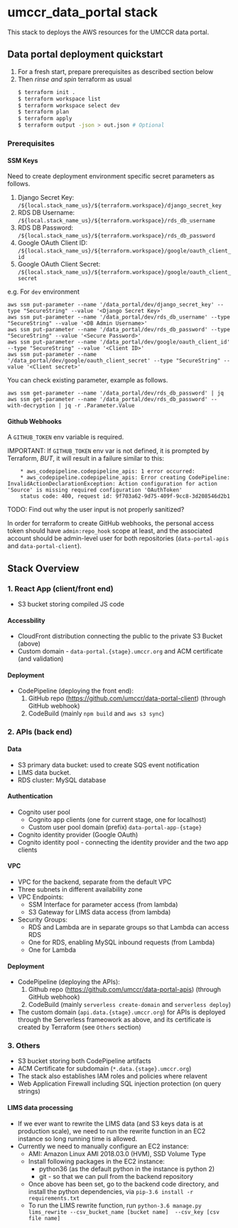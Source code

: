 # umccr_data_portal stack

This stack to deploys the AWS resources for the UMCCR data portal.

## Data portal deployment quickstart

1. For a fresh start, prepare prerequisites as described section below
2. Then _rinse and spin_ terraform as usual
    ```bash
    $ terraform init .
    $ terraform workspace list
    $ terraform workspace select dev
    $ terraform plan
    $ terraform apply
    $ terraform output -json > out.json # Optional
    ```

### Prerequisites

#### SSM Keys

Need to create deployment environment specific secret parameters as follows.

1. Django Secret Key: `/${local.stack_name_us}/${terraform.workspace}/django_secret_key`
2. RDS DB Username: `/${local.stack_name_us}/${terraform.workspace}/rds_db_username`
3. RDS DB Password: `/${local.stack_name_us}/${terraform.workspace}/rds_db_password`
4. Google OAuth Client ID: `/${local.stack_name_us}/${terraform.workspace}/google/oauth_client_id`
5. Google OAuth Client Secret: `/${local.stack_name_us}/${terraform.workspace}/google/oauth_client_secret`

e.g. For `dev` environment
```
aws ssm put-parameter --name '/data_portal/dev/django_secret_key' --type "SecureString" --value '<Django Secret Key>'
aws ssm put-parameter --name '/data_portal/dev/rds_db_username' --type "SecureString" --value '<DB Admin Username>'
aws ssm put-parameter --name '/data_portal/dev/rds_db_password' --type "SecureString" --value '<Secure Password>'
aws ssm put-parameter --name '/data_portal/dev/google/oauth_client_id' --type "SecureString" --value '<Client ID>'
aws ssm put-parameter --name '/data_portal/dev/google/oauth_client_secret' --type "SecureString" --value '<Client secret>'
```

You can check existing parameter, example as follows.
```
aws ssm get-parameter --name '/data_portal/dev/rds_db_password' | jq
aws ssm get-parameter --name '/data_portal/dev/rds_db_password' --with-decryption | jq -r .Parameter.Value
```

#### Github Webhooks

A `GITHUB_TOKEN` env variable is required.

IMPORTANT: If `GITHUB_TOKEN` env var is not defined, it is prompted by Terraform, *BUT*, it will result in a failure similar to this:

```shell
    * aws_codepipeline.codepipeline_apis: 1 error occurred:
    * aws_codepipeline.codepipeline_apis: Error creating CodePipeline: InvalidActionDeclarationException: Action configuration for action 'Source' is missing required configuration 'OAuthToken'
    status code: 400, request id: 9f703a62-9d75-409f-9cc8-3d208546d2b1
```

TODO: Find out why the user input is not properly sanitized?

In order for terraform to create GitHub webhooks, the personal access token
should have `admin:repo_hook` scope at least, and the associated account should
be admin-level user for both repositories (`data-portal-apis` and `data-portal-client`).


## Stack Overview


### 1. React App (client/front end)

- S3 bucket storing compiled JS code

#### Accessbility

- CloudFront distribution connecting the public to the private S3 Bucket (above)
- Custom domain - `data-portal.{stage}.umccr.org` and ACM certificate (and validation)

#### Deployment

- CodePipeline (deploying the front end): 
   1. GitHub repo (https://github.com/umccr/data-portal-client) (through GitHub webhook)
   2. CodeBuild (mainly `npm build` and `aws s3 sync`)

### 2. APIs (back end)

#### Data
- S3 primary data bucket: used to create SQS event notification
- LIMS data bucket.
- RDS cluster: MySQL database

#### Authentication
- Cognito user pool
  - Cognito app clients (one for current stage, one for localhost)
  - Custom user pool domain (prefix) `data-portal-app-{stage}`
- Cognito identity provider (Google OAuth)
- Cognito identity pool - connecting the identity provider and the two app clients

#### VPC
- VPC for the backend, separate from the default VPC
- Three subnets in different availability zone
- VPC Endpoints:
  - SSM Interface for parameter access (from lambda)
  - S3 Gateway for LIMS data access (from lambda)
- Security Groups:
  - RDS and Lambda are in separate groups so that Lambda can access RDS
  - One for RDS, enabling MySQL inbound requests (from Lambda)
  - One for Lambda

#### Deployment

- CodePipeline (deploying the APIs): 
    1. Github repo (https://github.com/umccr/data-portal-apis) (through GitHub webhook)
    2. CodeBuild (mainly `serverless create-domain` and `serverless deploy`)
- The custom domain (`api.data.{stage}.umccr.org`) for APIs is deployed through the Serverless frameowork as above, and its certificate is created by Terraform
(see `Others` section)

### 3. Others

- S3 bucket storing both CodePipeline artifacts
- ACM Certificate for subdomain (`*.data.{stage}.umccr.org`)
- The stack also establishes IAM roles and policies where relavent
- Web Application Firewall including SQL injection protection (on query strings)

#### LIMS data processing
- If we ever want to rewrite the LIMS data (and S3 keys data is at production
scale), we need to run the rewrite function in an EC2 instance so long running time is allowed.
- Currently we need to manually configure an EC2 instance:
   - AMI: Amazon Linux AMI 2018.03.0 (HVM), SSD Volume Type
   - Install following packages in the EC2 instance:
     - python36 (as the default python in the instance is python 2)
     - git - so that we can pull from the backend repository 
   - Once above has been set, go to the backend code directory, and install
     the python dependencies, via `pip-3.6 install -r requirements.txt`
   - To run the LIMS rewrite function, run 
     `python-3.6 manage.py lims_rewrite --csv_bucket_name [bucket name] 
     --csv_key [csv file name]`